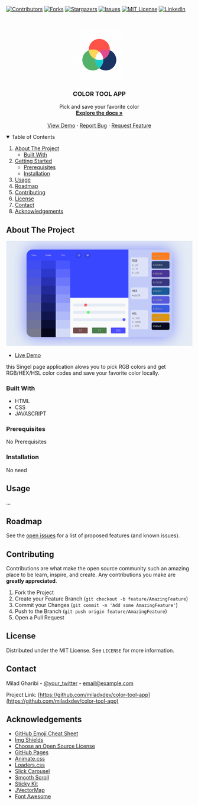 [![Contributors][contributors-shield]][contributors-url]
[![Forks][forks-shield]][forks-url]
[![Stargazers][stars-shield]][stars-url]
[![Issues][issues-shield]][issues-url]
[![MIT License][license-shield]][license-url]
[![LinkedIn][linkedin-shield]][linkedin-url]

<!-- PROJECT LOGO -->
<br />
<p align="center">
  <a href="https://github.com/miladxdev/color-tool-app">
    <img src="img/logo.png" alt="Logo" width="140" height="140">
  </a>

  <h3 align="center">COLOR TOOL APP</h3>

  <p align="center">
    Pick and save your favorite color
    <br />
    <a href="https://github.com/miladxdev/color-tool-app"><strong>Explore the docs »</strong></a>
    <br />
    <br />
    <a href="https://miladxdev.github.io/color-tool-app">View Demo</a>
    ·
    <a href="https://github.com/miladxdev/color-tool-app/issues">Report Bug</a>
    ·
    <a href="https://github.com/miladxdev/color-tool-app/issues">Request Feature</a>
  </p>
</p>

<!-- TABLE OF CONTENTS -->
<details open="open">
  <summary>Table of Contents</summary>
  <ol>
    <li>
      <a href="#about-the-project">About The Project</a>
      <ul>
        <li><a href="#built-with">Built With</a></li>
      </ul>
    </li>
    <li>
      <a href="#getting-started">Getting Started</a>
      <ul>
        <li><a href="#prerequisites">Prerequisites</a></li>
        <li><a href="#installation">Installation</a></li>
      </ul>
    </li>
    <li><a href="#usage">Usage</a></li>
    <li><a href="#roadmap">Roadmap</a></li>
    <li><a href="#contributing">Contributing</a></li>
    <li><a href="#license">License</a></li>
    <li><a href="#contact">Contact</a></li>
    <li><a href="#acknowledgements">Acknowledgements</a></li>
  </ol>
</details>

<!-- ABOUT THE PROJECT -->

## About The Project

![screenshot](img/screenshot.png)

- [Live Demo](https://miladxdev.github.io/color-tool-app)

this Singel page application alows you to pick RGB colors and get RGB/HEX/HSL color codes and save your favorite color locally.

### Built With

- HTML
- CSS
- JAVASCRIPT

<!-- GETTING STARTED -->

### Prerequisites

No Prerequisites

### Installation

No need

<!-- USAGE EXAMPLES -->

## Usage

...

<!-- ROADMAP -->

## Roadmap

See the [open issues](https://github.com/miladxdev/color-tool-app/issues) for a list of proposed features (and known issues).

<!-- CONTRIBUTING -->

## Contributing

Contributions are what make the open source community such an amazing place to be learn, inspire, and create. Any contributions you make are **greatly appreciated**.

1. Fork the Project
2. Create your Feature Branch (`git checkout -b feature/AmazingFeature`)
3. Commit your Changes (`git commit -m 'Add some AmazingFeature'`)
4. Push to the Branch (`git push origin feature/AmazingFeature`)
5. Open a Pull Request

<!-- LICENSE -->

## License

Distributed under the MIT License. See `LICENSE` for more information.

<!-- CONTACT -->

## Contact

Milad Gharibi - [@your_twitter](https://twitter.com/your_username) - email@example.com

Project Link: [https://github.com/miladxdev/color-tool-app](https://github.com/miladxdev/color-tool-app)

<!-- ACKNOWLEDGEMENTS -->

## Acknowledgements

- [GitHub Emoji Cheat Sheet](https://www.webpagefx.com/tools/emoji-cheat-sheet)
- [Img Shields](https://shields.io)
- [Choose an Open Source License](https://choosealicense.com)
- [GitHub Pages](https://pages.github.com)
- [Animate.css](https://daneden.github.io/animate.css)
- [Loaders.css](https://connoratherton.com/loaders)
- [Slick Carousel](https://kenwheeler.github.io/slick)
- [Smooth Scroll](https://github.com/cferdinandi/smooth-scroll)
- [Sticky Kit](http://leafo.net/sticky-kit)
- [JVectorMap](http://jvectormap.com)
- [Font Awesome](https://fontawesome.com)

<!-- MARKDOWN LINKS & IMAGES -->
<!-- https://www.markdownguide.org/basic-syntax/#reference-style-links -->

[contributors-shield]: https://img.shields.io/github/contributors/miladxdev/color-tool-app.svg?style=for-the-badge
[contributors-url]: https://github.com/miladxdev/color-tool-app/graphs/contributors
[forks-shield]: https://img.shields.io/github/forks/miladxdev/color-tool-app.svg?style=for-the-badge
[forks-url]: https://github.com/miladxdev/color-tool-app/network/members
[stars-shield]: https://img.shields.io/github/stars/miladxdev/color-tool-app.svg?style=for-the-badge
[stars-url]: https://github.com/miladxdev/color-tool-app/stargazers
[issues-shield]: https://img.shields.io/github/issues/miladxdev/color-tool-app.svg?style=for-the-badge
[issues-url]: https://github.com/miladxdev/color-tool-app/issues
[license-shield]: https://img.shields.io/github/license/miladxdev/color-tool-app.svg?style=for-the-badge
[license-url]: https://github.com/miladxdev/color-tool-app/blob/master/LICENSE.txt
[linkedin-shield]: https://img.shields.io/badge/-LinkedIn-black.svg?style=for-the-badge&logo=linkedin&colorB=555
[linkedin-url]: https://www.linkedin.com/in/milad-gharibi-507ba3214/
[product-screenshot]: img/screenshot.png
